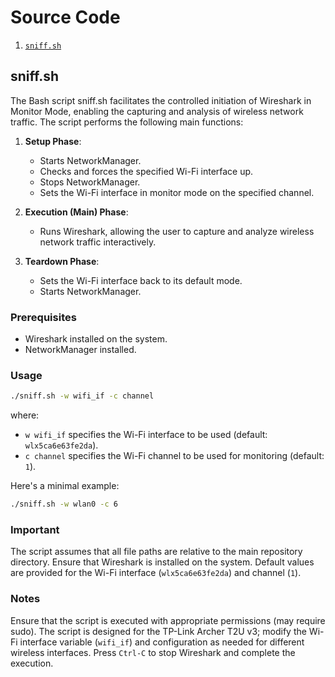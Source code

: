 # Source Code

1. [`sniff.sh`](#sniffsh)

## sniff.sh

The Bash script sniff.sh facilitates the controlled initiation of Wireshark in Monitor Mode, enabling the capturing and analysis of wireless network traffic. The script performs the following main functions:

1. **Setup Phase**:
    - Starts NetworkManager.
    - Checks and forces the specified Wi-Fi interface up.
    - Stops NetworkManager.
    - Sets the Wi-Fi interface in monitor mode on the specified channel.

2. **Execution (Main) Phase**:
    - Runs Wireshark, allowing the user to capture and analyze wireless network traffic interactively.

3. **Teardown Phase**:
    - Sets the Wi-Fi interface back to its default mode.
    - Starts NetworkManager.

### Prerequisites

- Wireshark installed on the system.
- NetworkManager installed.

### Usage

```bash
./sniff.sh -w wifi_if -c channel
```

where:

- `w wifi_if` specifies the Wi-Fi interface to be used (default: `wlx5ca6e63fe2da`).
- `c channel` specifies the Wi-Fi channel to be used for monitoring (default: `1`).

Here's a minimal example:

```bash
./sniff.sh -w wlan0 -c 6
```

### Important

The script assumes that all file paths are relative to the main repository directory.
Ensure that Wireshark is installed on the system.
Default values are provided for the Wi-Fi interface (`wlx5ca6e63fe2da`) and channel (`1`).

### Notes

Ensure that the script is executed with appropriate permissions (may require sudo).
The script is designed for the TP-Link Archer T2U v3; modify the Wi-Fi interface variable (`wifi_if`) and configuration as needed for different wireless interfaces.
Press `Ctrl-C` to stop Wireshark and complete the execution.
